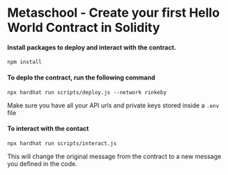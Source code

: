# Metaschool - Create your first Hello World Contract in Solidity

#### Install packages to deploy and interact with the contract.

``` 
npm install 

```

#### To deplo the contract, run the following command

```
npx hardhat run scripts/deploy.js --network rinkeby

```
Make sure you have all your API urls and private keys stored inside a `.env` file

#### To interact with the contact

```
npx hardhat run scripts/interact.js

```

This will change the original message from the contract to a new message you defined in the code.
